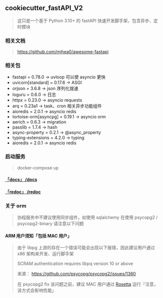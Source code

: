 ## cookiecutter_fastAPI_V2

> 这只是一个基于 Python 3.10+ 的 fastAPI 快速开发脚手架，包含异步、定时模块

### 相关文档

> https://github.com/mjhea0/awesome-fastapi

### 相关包

- fastapi = 0.78.0 -> uvloop 可以使 asyncio 更快
- uvicorn[standard] = 0.17.6 -> ASGI
- orjson = 3.6.8 -> json 序列化提速
- loguru = 0.6.0 -> 日志
- httpx = 0.23.0 -> asyncio requests
- arq = 0.23a1 -> task、cron 相关异步功能组件
- aioredis = 2.0.1 -> asyncio redis
- tortoise-orm[asyncpg] = 0.19.1 -> asyncio orm
- aerich = 0.6.3 -> migration
- passlib = 1.7.4 -> hash
- async-property = 0.2.1 -> @async_property
- typing-extensions = 4.2.0 -> typing
- aioredis = 2.0.1 -> asyncio redis

### 启动服务

> docker-compose up

#### [「docs」 /docs](http://127.0.0.1:8080/docs)

#### [「redoc」 /redoc](http://127.0.0.1:8080/redoc)

### 关于 orm

> 协程服务中不建议使用同步组件，如使用 sqlalchemy 在使用 psycopg2 / psycopg2-binary 请注意以下问题

#### ARM 用户须知「包括 MAC 用户」

> 由于 libpg 上游的存在一个错误可能会出现以下报错，因此建议用户通过 x86 架构来开发、运行脚手架
>
> SCRAM authentication requires libpq version 10 or above
>
> 来源： https://github.com/psycopg/psycopg2/issues/1360
>
> 在 psycopg2 fix 该问题之前，建议 MAC 用户通过 [Rosetta](https://docs.docker.com/desktop/mac/apple-silicon/) 运行『注意，该方式会影响性能」

